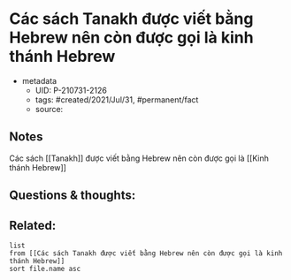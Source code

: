 # Các sách Tanakh được viết bằng Hebrew nên còn được gọi là kinh thánh Hebrew

- metadata
	- UID: P-210731-2126
	- tags: #created/2021/Jul/31, #permanent/fact 
	- source: 

## Notes
Các sách [[Tanakh]] được viết bằng Hebrew nên còn được gọi là [[Kinh thánh Hebrew]]

## Questions & thoughts:

## Related:
```dataview
list
from [[Các sách Tanakh được viết bằng Hebrew nên còn được gọi là kinh thánh Hebrew]]
sort file.name asc
```
